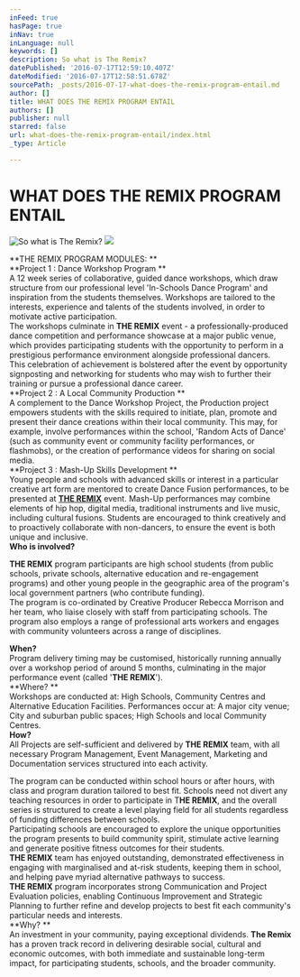 ```yaml
---
inFeed: true
hasPage: true
inNav: true
inLanguage: null
keywords: []
description: So what is The Remix?
datePublished: '2016-07-17T12:59:10.407Z'
dateModified: '2016-07-17T12:58:51.678Z'
sourcePath: _posts/2016-07-17-what-does-the-remix-program-entail.md
author: []
title: WHAT DOES THE REMIX PROGRAM ENTAIL
authors: []
publisher: null
starred: false
url: what-does-the-remix-program-entail/index.html
_type: Article

---
```

# **WHAT DOES THE REMIX PROGRAM ENTAIL**
![So what is The Remix?](https://the-grid-user-content.s3-us-west-2.amazonaws.com/53be84fa-94d0-4cc2-9073-3b3d90034209.jpg)
![](https://the-grid-user-content.s3-us-west-2.amazonaws.com/2c8dbfe0-eb12-4cdc-9cad-9a2bf9c97c72.jpg)

**THE REMIX PROGRAM MODULES: **  
**Project 1 : Dance Workshop Program **  
A 12 week series of collaborative, guided dance workshops, which draw structure from our professional level 'In-Schools Dance Program' and inspiration from the students themselves. Workshops are tailored to the interests, experience and talents of the students involved, in order to motivate active participation.   
The workshops culminate in **THE REMIX** event - a professionally-produced dance competition and performance showcase at a major public venue, which provides participating students with the opportunity to perform in a prestigious performance environment alongside professional dancers.   
This celebration of achievement is bolstered after the event by opportunity signposting and networking for students who may wish to further their training or pursue a professional dance career.   
**Project 2 : A Local Community Production **  
A complement to the Dance Workshop Project, the Production project empowers students with the skills required to initiate, plan, promote and present their dance creations within their local community. This may, for example, involve performances within the school, 'Random Acts of Dance' (such as community event or community facility performances, or flashmobs), or the creation of performance videos for sharing on social media.   
**Project 3 : Mash-Up Skills Development **  
Young people and schools with advanced skills or interest in a particular creative art form are mentored to create Dance Fusion performances, to be presented at **[THE REMIX][0]** event. Mash-Up performances may combine elements of hip hop, digital media, traditional instruments and live music, including cultural fusions. Students are encouraged to think creatively and to proactively collaborate with non-dancers, to ensure the event is both unique and inclusive.  
**Who is involved?**

**THE REMIX** program participants are high school students (from public schools, private schools, alternative education and re-engagement programs) and other young people in the geographic area of the program's local government partners (who contribute funding).   
The program is co-ordinated by Creative Producer Rebecca Morrison and her team, who liaise closely with staff from participating schools. The program also employs a range of professional arts workers and engages with community volunteers across a range of disciplines.

**When?**  
Program delivery timing may be customised, historically running annually over a workshop period of around 5 months, culminating in the major performance event (called '**THE REMIX**').   
**Where? **  
Workshops are conducted at: High Schools, Community Centres and Alternative Education Facilities. Performances occur at: A major city venue; City and suburban public spaces; High Schools and local Community Centres.   
**How?**  
All Projects are self-sufficient and delivered by **THE REMIX** team, with all necessary Program Management, Event Management, Marketing and Documentation services structured into each activity.

The program can be conducted within school hours or after hours, with class and program duration tailored to best fit. Schools need not divert any teaching resources in order to participate in T**HE REMIX**, and the overall series is structured to create a level playing field for all students regardless of funding differences between schools.   
Participating schools are encouraged to explore the unique opportunities the program presents to build community spirit, stimulate active learning and generate positive fitness outcomes for their students.   
**THE REMIX** team has enjoyed outstanding, demonstrated effectiveness in engaging with marginalised and at-risk students, keeping them in school, and helping pave myriad alternative pathways to success.   
**THE REMIX** program incorporates strong Communication and Project Evaluation policies, enabling Continuous Improvement and Strategic Planning to further refine and develop projects to best fit each community's particular needs and interests.   
**Why? **  
An investment in your community, paying exceptional dividends. **The Remix** has a proven track record in delivering desirable social, cultural and economic outcomes, with both immediate and sustainable long-term impact, for participating students, schools, and the broader community.

[0]: www.theremix.com.au "The Remix"